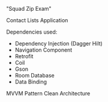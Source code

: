 "Squad Zip Exam"

Contact Lists Application

Dependencies used:
- Dependency Injection (Dagger Hilt)
- Navigation Component
- Retrofit
- Coil
- Gson
- Room Database
- Data Binding

MVVM Pattern
Clean Architecture









